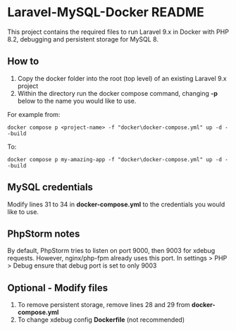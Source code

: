 # Laravel-MySQL-Docker README

This project contains the required files to run Laravel 9.x in Docker with PHP 8.2, debugging
and persistent storage for MySQL 8.

## How to
1. Copy the docker folder into the root (top level) of an existing Laravel 9.x project
2. Within the directory run the docker compose command, changing **-p <project-name>** below to the name you would like to use.

For example from:

`docker compose p <project-name> -f "docker\docker-compose.yml" up -d --build`

To:

`docker compose p my-amazing-app -f "docker\docker-compose.yml" up -d --build`

## MySQL credentials
Modify lines 31 to 34 in **docker-compose.yml** to the credentials you would like to use.

## PhpStorm notes
By default, PhpStorm tries to listen on port 9000, then 9003 for xdebug requests.
However, nginx/php-fpm already uses this port.
In settings > PHP > Debug ensure that debug port is set to only 9003 

## Optional - Modify files
1. To remove persistent storage, remove lines 28 and 29 from **docker-compose.yml**
2. To change xdebug config **Dockerfile** (not recommended)

